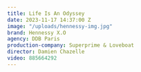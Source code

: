 ```yaml
---
title: Life Is An Odyssey
date: 2023-11-17 14:37:00 Z
image: "/uploads/hennessy-img.jpg"
brand: Hennessy X.O
agency: DDB Paris
production-company: Superprime & Loveboat
director: Damien Chazelle
video: 885664292
---
```


